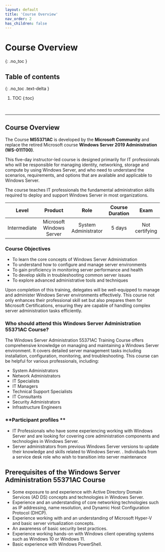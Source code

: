 ```yaml
---
layout: default
title: 'Course Overview'
nav_order: 2
has_children: false
---
```


# Course Overview
{: .no_toc }


## Table of contents
{: .no_toc .text-delta }

1. TOC
{:toc}

<br/>

---

## **Course Overview**

The Course **M55371AC** is developed by the **Microsoft Community** and replace the retired Microsoft course **Windows Server 2019 Administration (WS-011T00)**.

This five-day instructor-led course is designed primarily for IT professionals who will be responsible for managing identity, networking, storage and compute by using Windows Server, and who need to understand the scenarios, requirements, and options that are available and applicable to Windows Server. 

The course teaches IT professionals the fundamental administration skills required to deploy and support Windows Server in most organizations.


|  Level        | Product                                | Role                  | Course Duration  |  Exam | 
| :---:         | :---:                                  | :---:                 | :---:            | :---: 
|  Intermediate | Microsoft Windows Server               | System Administrator  | 5 days           | Not certifying |



### **Course Objectives**

- To learn the core concepts of Windows Server Administration
- To understand how to configure and manage server environments
- To gain proficiency in monitoring server performance and health
- To develop skills in troubleshooting common server issues
- To explore advanced administrative tools and techniques

Upon completion of this training, delegates will be well-equipped to manage and administer Windows Server environments effectively. This course not only enhances their professional skill set but also prepares them for Microsoft Certifications, ensuring they are capable of handling complex server administration tasks efficiently.


### **Who should attend this Windows Server Administration 55371AC Course?**

The Windows Server Administration 55371AC Training Course offers comprehensive knowledge on managing and maintaining a Windows Server environment. It covers detailed server management tasks including installation, configuration, monitoring, and troubleshooting. This course can be helpful for various professionals, including:

- System Administrators
- Network Administrators
- IT Specialists
- IT Managers
- Technical Support Specialists
- IT Consultants
- Security Administrators
- Infrastructure Engineers


### **Participant profiles **
- IT Professionals who have some experiencing working with Windows Server and are looking for covering core administration components and technologies in Windows Server.
- Server administrators from previous Windows Server versions to update their knowledge and skills related to Windows Server.
. Individuals from a service desk role who wish to transition into server maintenance



## **Prerequisites of the Windows Server Administration 55371AC Course**

- Some exposure to and experience with Active Directory Domain Services (AD DS) concepts and technologies in Windows Server.
- Experience and an understanding of core networking technologies such as IP addressing, name resolution, and Dynamic Host Configuration Protocol (DHCP).
- Experience working with and an understanding of Microsoft Hyper-V and basic server virtualization concepts.
- An awareness of basic security best practices.
- Experience working hands-on with Windows client operating systems such as Windows 10 or Windows 11.
- Basic experience with Windows PowerShell.
